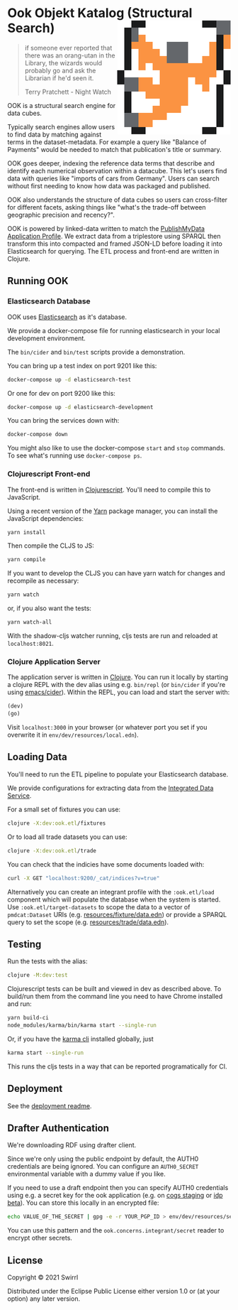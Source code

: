 # Ook Objekt Katalog (Structural Search) <img src="resources/ook-logo.png" align="right" height="256" />

> if someone ever reported that there was an orang-utan in the Library, the wizards would probably go and ask the Librarian if he'd seen it.
>
> Terry Pratchett - Night Watch

OOK is a structural search engine for data cubes.

Typically search engines allow users to find data by matching against terms in the dataset-metadata. For example a query like "Balance of Payments" would be needed to match that publication's title or summary.

OOK goes deeper, indexing the reference data terms that describe and identify each numerical observation within a datacube. This let's users find data with queries like "imports of cars from Germany". Users can search without first needing to know how data was packaged and published.

OOK also understands the structure of data cubes so users can cross-filter for different facets, asking things like "what's the trade-off between geographic precision and recency?".

OOK is powered by linked-data written to match the [PublishMyData Application Profile](https://swirrl.github.io/PMD-AP/index.html). We extract data from a triplestore using SPARQL then transform this into compacted and framed JSON-LD before loading it into Elasticsearch for querying. The ETL process and front-end are written in Clojure.

## Running OOK

### Elasticsearch Database

OOK uses [Elasticsearch](https://www.elastic.co/elasticsearch/) as it's database.

We provide a docker-compose file for running elasticsearch in your local development environment.

The `bin/cider` and `bin/test` scripts provide a demonstration.

You can bring up a test index on port 9201 like this:

```bash
docker-compose up -d elasticsearch-test
```

Or one for dev on port 9200 like this:

```bash
docker-compose up -d elasticsearch-development
```

You can bring the services down with:

```bash
docker-compose down
```

You might also like to use the docker-compose `start` and `stop` commands. To see what's running use `docker-compose ps`.

### Clojurescript Front-end

The front-end is written in [Clojurescript](https://clojurescript.org/guides/quick-start). You'll need to compile this to JavaScript.

Using a recent version of the [Yarn](https://yarnpkg.com/getting-started) package manager, you can install the JavaScript dependencies:

```bash
yarn install
```

Then compile the CLJS to JS:

```bash
yarn compile
```

If you want to develop the CLJS you can have yarn watch for changes and recompile as necessary:

```bash
yarn watch
```
or, if you also want the tests:
```bash
yarn watch-all
```

With the shadow-cljs watcher running, cljs tests are run and reloaded at `localhost:8021`.

### Clojure Application Server

The application server is written in [Clojure](https://clojure.org/guides/getting_started). You can run it locally by starting a clojure REPL with the dev alias using e.g. `bin/repl` (or `bin/cider` if you're using [emacs/cider](https://cider.mx/)). Within the REPL, you can load and start the server with:

```clojure
(dev)
(go)
```

Visit `localhost:3000` in your browser (or whatever port you set if you overwrite it in `env/dev/resources/local.edn`).

## Loading Data

You'll need to run the ETL pipeline to populate your Elasticsearch database.

We provide configurations for extracting data from the [Integrated Data Service](https://beta.gss-data.org.uk/).

For a small set of fixtures you can use:

```bash
clojure -X:dev:ook.etl/fixtures
```

Or to load all trade datasets you can use:

```bash
clojure -X:dev:ook.etl/trade
```

You can check that the indicies have some documents loaded with:

```bash
curl -X GET "localhost:9200/_cat/indices?v=true"
```

Alternatively you can create an integrant profile with the `:ook.etl/load`
component which will populate the database when the system is started. Use
`:ook.etl/target-datasets` to scope the data to a vector of `pmdcat:Dataset`
URIs (e.g. [resources/fixture/data.edn](resources/fixture/data.edn)) or provide
a SPARQL query to set the scope (e.g.
[resources/trade/data.edn](resources/trade/data.end)).

## Testing

Run the tests with the alias:

```bash
clojure -M:dev:test
```

Clojurescript tests can be built and viewed in dev as described above. To build/run them from the command line you need to have Chrome installed and run:
```bash
yarn build-ci
node_modules/karma/bin/karma start --single-run
```
Or, if you have the [karma cli](http://karma-runner.github.io/latest/index.html) installed globally, just
```bash
karma start --single-run
```

This runs the cljs tests in a way that can be reported programatically for CI.

## Deployment

See the [deployment readme](./deploy/README.md).

## Drafter Authentication

We're downloading RDF using drafter client.

Since we're only using the public endpoint by default, the AUTH0 credentials are being ignored. You can configure an `AUTH0_SECRET` environmental variable with a dummy value if you like.

If you need to use a draft endpoint then you can specify AUTH0 credentials using e.g. a secret key for the ook application (e.g. on [cogs staging](https://manage.auth0.com/dashboard/eu/swirrl-staging/applications/br25ZFYNX0wHK3z7FIql2mK91z8ZZcC8) or [idp beta](https://manage.auth0.com/dashboard/eu/swirrl-ons-prod/applications/OS2GgkrjYyb7EXdawNfk6HViXznpf7Dh/settings)). You can store this locally in an encrypted file:

```bash
echo VALUE_OF_THE_SECRET | gpg -e -r YOUR_PGP_ID > env/dev/resources/secrets/AUTH0_SECRET.gpg
```

You can use this pattern and the `ook.concerns.integrant/secret` reader to encrypt other secrets.


## License

Copyright © 2021 Swirrl

Distributed under the Eclipse Public License either version 1.0 or (at
your option) any later version.

